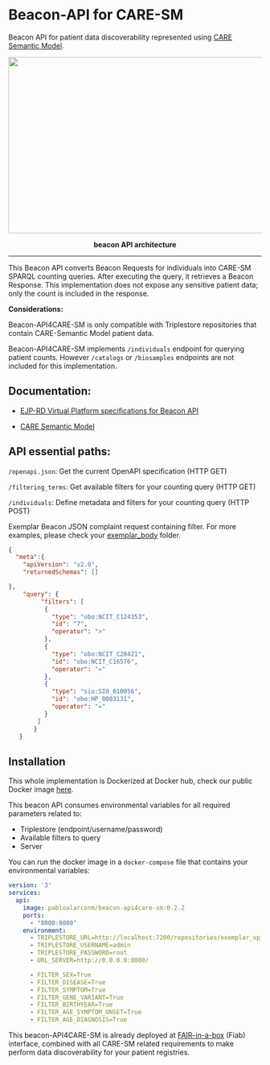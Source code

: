 # Beacon-API for CARE-SM

Beacon API for patient data discoverability represented using [CARE Semantic Model](https://github.com/CARE-SM/CARE-Semantic-Model). 

<p align="center"> 
	<img src="https://raw.githubusercontent.com/beaconAPI4CARESM/blob/master/beacon4caresm.png> 
  <!-- "width="600" height="350" -->
<p align="center" > </p> 
<p align="center"><b>beacon API architecture</b></p>
<hr>


This Beacon API converts Beacon Requests for individuals into CARE-SM SPARQL counting queries. After executing the query, it retrieves a Beacon Response. This implementation does not expose any sensitive patient data; only the count is included in the response.

**Considerations:**

Beacon-API4CARE-SM is only compatible with Triplestore repositories that contain CARE-Semantic Model patient data. 

Beacon-API4CARE-SM implements `/individuals` endpoint for querying patient counts. However `/catalogs` or `/biosamples` endpoints are not included for this implementation.

## Documentation:

* [EJP-RD Virtual Platform specifications for Beacon API](https://github.com/ejp-rd-vp/vp-api-specs)

* [CARE Semantic Model](https://github.com/CARE-SM/CARE-Semantic-Model)


## API essential paths:
``/openapi.json``: Get the current OpenAPI specification (HTTP GET)

``/filtering_terms``: Get available filters for your counting query (HTTP GET)

``/individuals``: Define metadata and filters for your counting query (HTTP POST)

Exemplar Beacon JSON complaint request containing filter. For more examples, please check your [exemplar_body](/exemplar_body/) folder.

```json
{ 
  "meta":{
    "apiVersion": "v2.0",
    "returnedSchemas": []

},
    "query": {
         "filters": [
          {
            "type": "obo:NCIT_C124353",
            "id": "7",
            "operator": ">"
          },
          {
            "type": "obo:NCIT_C28421",
            "id": "obo:NCIT_C16576",
            "operator": "="
          },
          {
            "type": "sio:SIO_010056",
            "id": "obo:HP_0003131",
            "operator": "="
          }
        ]
       }
   }
```

## Installation

This whole implementation is Dockerized at Docker hub, check our public Docker image [here](https://hub.docker.com/repository/docker/pabloalarconm/beacon-api4care-sm/).

This beacon API consumes environmental variables for all required parameters related to:
 * Triplestore  (endpoint/username/password) 
 * Available filters to query
 * Server

You can run the docker image in a `docker-compose` file that contains your environmental variables:


``` yaml
version: '3'
services:
  api:
    image: pabloalarconm/beacon-api4care-sm:0.2.2
    ports:
      - "8000:8000"
    environment:
      - TRIPLESTORE_URL=http://localhost:7200/repositories/exemplar_vp_api_repo
      - TRIPLESTORE_USERNAME=admin
      - TRIPLESTORE_PASSWORD=root
      - URL_SERVER=http://0.0.0.0:8000/

      - FILTER_SEX=True
      - FILTER_DISEASE=True
      - FILTER_SYMPTOM=True
      - FILTER_GENE_VARIANT=True
      - FILTER_BIRTHYEAR=True
      - FILTER_AGE_SYMPTOM_ONSET=True
      - FILTER_AGE_DIAGNOSIS=True

```

This beacon-API4CARE-SM is already deployed at [FAIR-in-a-box](https://github.com/ejp-rd-vp/FiaB) (Fiab) interface, combined with all CARE-SM related requirements to make perform data discoverability for your patient registries.